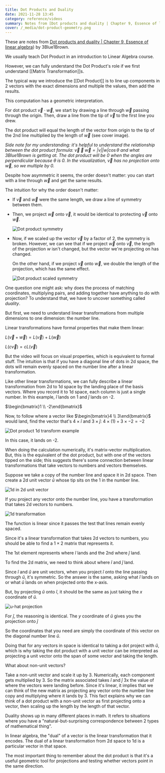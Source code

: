 ```yaml
---
title: Dot Products and Duality
date: 2021-11-28 13:45
category: reference/videos
summary: Notes from [Dot products and duality | Chapter 9, Essence of linear algebra](https://www.youtube.com/watch?v=LyGKycYT2v0)) by 3Blue1Brown from the [Essence of linear algebra](https://www.youtube.com/playlist?list=PLZHQObOWTQDPD3MizzM2xVFitgF8hE_ab) series
cover: /_media/dot-product-geometry.png
---
```


These are notes from [Dot products and duality | Chapter 9, Essence of linear algebra](https://www.youtube.com/watch?v=LyGKycYT2v0)) by 3Blue1Brown.

We usually teach Dot Product in an introduction to Linear Algebra course.

However, we can fully understand the Dot Product's role if we first understand [[Matrix Transformation]]s.

The typical way we introduce the [[Dot Product]] is to line up components in 2 vectors with the exact dimensions and multiple the values, then add the results.

This computation has a geometric interpretation.

For dot product $\vec{v} \cdot \vec{w}$, we start by drawing a line through $\vec{w}$ passing through the origin. Then, draw a line from the tip of $\vec{v}$ to the first line you drew.

The dot product will equal the length of the vector from origin to the tip of the 2nd line multiplied by the length of $\vec{w}$ (see cover image).

*Side note for my understanding: it's helpful to understand the relationship between the dot product formula: $\vec{v} \cdot \vec{w} = |v| |w| \cos\theta$ and what 3Blue1Brown is getting at. The dot product will be 0 when the angles are perpendicular because $\theta$ is 0. In the visualization, $\vec{v}$ has no projection onto $\vec{w}$, so we multiple by 0.*

Despite how asymmetric it seems, the order doesn't matter: you can start with a line through $\vec{w}$ and get the same results.

The intuition for why the order doesn't matter:

* If $\vec{v}$ and $\vec{w}$ were the same length, we draw a line of symmetry between them.
* Then, we project $\vec{w}$ onto $\vec{v}$, it would be identical to protecting $\vec{v}$ onto $\vec{w}$.

  ![Dot product symmetry](/_media/dot-product-symmetry-example.png)

* Now, if we scaled up the vector $\vec{v}$ by a factor of 2, the symmetry is broken. However, we can see that if we project $\vec{w}$ onto $\vec{v}$, the length of the projection $w$ isn't changed, but the vector we're projecting on has changed.

  On the other hand, if we project $\vec{v}$ onto $\vec{w}$, we double the length of the projection, which has the same effect.

  ![Dot product scaled symmetry](/_media/dot-product-scaled-symmetry-example.png)

One question one might ask: why does the process of matching coordinates, multiplying pairs, and adding together have anything to do with projection? To understand that, we have to uncover something called *duality*.

But first, we need to understand linear transformations from multiple dimensions to one dimension: the number line.

Linear transformations have formal properties that make them linear:

$L(\vec{v} + \vec{w}) = L(\vec{v}) + L(\vec{w})$

$L(c\vec{v}) = cL(\vec{v})$

But the video will focus on visual properties, which is equivalent to formal stuff. The intuition is that if you have a diagonal line of dots in 2d space, the dots will remain evenly spaced on the number line after a linear transformation.

Like other linear transformations, we can fully describe a linear transformation from 2d to 1d space by the landing place of the basis vectors. Where you record it to 1d space, each column is just a single number. In this example, $\hat{i}$ lands on 1 and $\hat{j}$ lands on -2.

$\begin{bmatrix}1 \\ -2\end{bmatrix}$

Now, to follow where a vector like $\begin{bmatrix}4 \\ 3\end{bmatrix}$ would land, find the vector that's $4 \times \hat{i}$ and $3 \times \hat{j}$: $4 \times (1) + 3 \times -2 = -2$ 

![Dot product 1d transform example](/_media/dot-product-1d-transform.png)

In this case, it lands on -2.

When doing the calculation numerically, it's matrix-vector multiplication. But, this is the equivalent of the dot product, but with one of the vectors tipped on the side; this suggests there's some connection between linear transformations that take vectors to numbers and vectors themselves.

Suppose we take a copy of the number line and space it in 2d space. Then create a 2d unit vector $\hat{u}$ whose tip sits on the 1 in the number line.

![1d in 2d unit vector](/_media/1d-in-2d-unit-vector.png)

If you project any vector onto the number line, you have a transformation that takes 2d vectors to numbers.

![1d transformation](/_media/1d-transformation-visualisation.png)

The function is linear since it passes the test that lines remain evenly spaced.

Since it's a linear transformation that takes 2d vectors to numbers, you should be able to find a $1 \times 2$ matrix that represents it.

The 1st element represents where $\hat{i}$ lands and the 2nd where $\hat{j}$ land.

To find the 2d matrix, we need to think about where $\hat{i}$ and $\hat{j}$ land.
 
Since $\hat{i}$ and $\hat{u}$ are unit vectors, when you project $\hat{i}$ onto the line passing through $\hat{u}$, it's symmetric. So the answer is the same, asking what $\hat{i}$ lands on or what $\hat{u}$ lands on when projected onto the x-axis.

But, by projecting $\hat{u}$ onto $\hat{i}$, it should be the same as just taking the $x$ coordinate of $\hat{u}$.

![u-hat projection](/_media/u-hat-projection.png)

For $\hat{j}$, the reasoning is identical. The $y$ coordinate of $\hat{u}$ gives you the projection onto $\hat{j}$

So the coordinates that you need are simply the coordinate of this vector on the diagonal number line $\hat{u}$.

Doing that for any vectors in space is identical to taking a dot project with $\hat{u}$, which is why taking the dot product with a unit vector can be interpreted as projecting a unit vector onto the span of some vector and taking the length.

What about non-unit vectors?

Take a non-unit vector and scale it up by 3. Numerically, each component gets multiplied by 3. So the matrix associated takes $\hat{i}$ and $\hat{j}$ 3x the value of where the vectors were landing before. Since it's linear, it implies that we can think of the new matrix as projecting any vector onto the number line copy and multiplying where it lands by 3. This fact explains why we can think of a dot product with a non-unit vector as first projecting onto a vector, then scaling up the length by the length of that vector.

Duality shows up in many different places in math. It refers to situations where you have a "natural-but-surprising correspondence between 2 types of mathematical thing". 

In linear algebra,  the "dual" of a vector is the linear transformation that it encodes. The dual of a linear transformation from 2d space to 1d is a particular vector in that space.

The most important thing to remember about the dot product is that it's a useful geometric tool for projections and testing whether vectors point in the same direction.